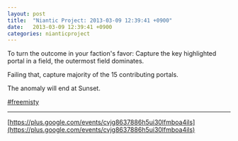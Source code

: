 ```yaml
---
layout: post
title:  "Niantic Project: 2013-03-09 12:39:41 +0900"
date:   2013-03-09 12:39:41 +0900
categories: nianticproject
---
```

To turn the outcome in your faction's favor: Capture the key highlighted portal in a field, the outermost field dominates.

Failing that, capture majority of the 15 contributing portals.

The anomaly will end at Sunset.

[#freemisty](https://plus.google.com/s/%23freemisty "")
- - -
[https://plus.google.com/events/cvjg8637886h5ui30lfmboa4ils](https://plus.google.com/events/cvjg8637886h5ui30lfmboa4ils)
